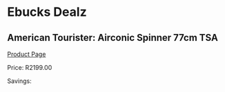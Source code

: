 
# Ebucks Dealz
## American Tourister: Airconic Spinner 77cm TSA
[Product Page](https://www.ebucks.com/web/shop/productSelected.do?prodId=1061574781&catId=365267763)

Price: R2199.00

Savings: 


	